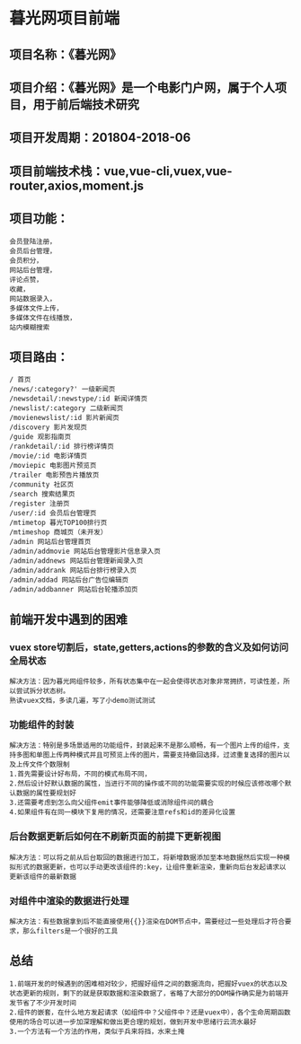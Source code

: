 # 暮光网项目前端
## 项目名称：《暮光网》
## 项目介绍：《暮光网》是一个电影门户网，属于个人项目，用于前后端技术研究
## 项目开发周期：201804-2018-06
## 项目前端技术栈：vue,vue-cli,vuex,vue-router,axios,moment.js
## 项目功能：
    会员登陆注册，
    会员后台管理，
    会员积分，
    网站后台管理，
    评论点赞，
    收藏，
    网站数据录入，
    多媒体文件上传，
    多媒体文件在线播放，
    站内模糊搜索
## 项目路由：
    / 首页
    /news/:category?' 一级新闻页
    /newsdetail/:newstype/:id 新闻详情页
    /newslist/:category 二级新闻页
    /movienewslist/:id 影片新闻页
    /discovery 影片发现页
    /guide 观影指南页
    /rankdetail/:id 排行榜详情页
    /movie/:id 电影详情页
    /moviepic 电影图片预览页
    /trailer 电影预告片播放页
    /community 社区页
    /search 搜索结果页
    /register 注册页
    /user/:id 会员后台管理页
    /mtimetop 暮光TOP100排行页
    /mtimeshop 商城页（未开发）
    /admin 网站后台管理首页
    /admin/addmovie 网站后台管理影片信息录入页
    /admin/addnews 网站后台管理新闻录入页
    /admin/addrank 网站后台排行榜录入页
    /admin/addad 网站后台广告位编辑页
    /admin/addbanner 网站后台轮播添加页
    
## 前端开发中遇到的困难
### vuex store切割后，state,getters,actions的参数的含义及如何访问全局状态
    解决方法：因为暮光网组件较多，所有状态集中在一起会使得状态对象非常拥挤，可读性差，所以尝试拆分状态树。
    熟读vuex文档，多读几遍，写了小demo测试测试

### 功能组件的封装
    解决方法：特别是多场景适用的功能组件，封装起来不是那么顺畅，有一个图片上传的组件，支持多图和单图上传两种模式并且可预览上传的图片，需要支持撤回选择，过滤重复选择的图片以及上传文件个数限制
    1.首先需要设计好布局，不同的模式布局不同，
    2.然后设计好默认数据的属性，当进行不同的操作或不同的功能需要实现的时候应该修改哪个默认数据的属性要规划好
    3.还需要考虑到怎么向父组件emit事件能够降低或消除组件间的耦合
    4.如果组件有在同一模块下复用的情况，还需要注意refs和id的差异化设置

### 后台数据更新后如何在不刷新页面的前提下更新视图
    解决方法：可以将之前从后台取回的数据进行加工，将新增数据添加至本地数据然后实现一种模拟形式的数据更新，也可以手动更改该组件的:key，让组件重新渲染，重新向后台发起请求以更新该组件的最新数据
    
### 对组件中渲染的数据进行处理
    解决方法：有些数据拿到后不能直接使用{{}}渲染在DOM节点中，需要经过一些处理后才符合要求，那么filters是一个很好的工具

## 总结
    1.前端开发的时候遇到的困难相对较少，把握好组件之间的数据流向，把握好vuex的状态以及状态更新的规则，剩下的就是获取数据和渲染数据了，省略了大部分的DOM操作确实是为前端开发节省了不少开发时间
    2.组件的嵌套，在什么地方发起请求（如组件中？父组件中？还是vuex中），各个生命周期函数使用的场合可以进一步加深理解和做出更合理的规划，做到开发中思绪行云流水最好
    3.一个方法有一个方法的作用，类似于兵来将挡，水来土掩





    
    
    
